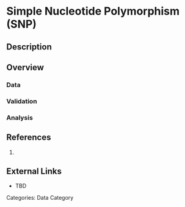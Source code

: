 # Simple Nucleotide Polymorphism (SNP) #
## Description ##
## Overview ##
### Data ###
### Validation ###
### Analysis ###
## References ##
1.

## External Links ##
* TBD

Categories: Data Category
